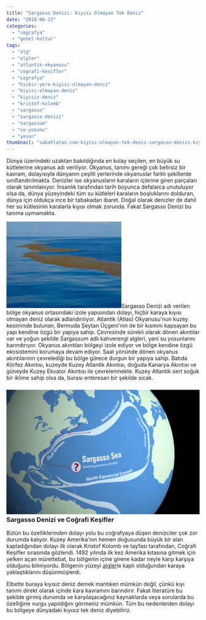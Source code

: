 ```yaml
---
title: "Sargasso Denizi: Kıyısı Olmayan Tek Deniz"
date: "2018-08-13"
categories: 
  - "cografya"
  - "genel-kultur"
tags: 
  - "alg"
  - "algler"
  - "atlantik-okyanusu"
  - "cografi-kesifler"
  - "cografya"
  - "hicbir-yere-kiyisi-olmayan-deniz"
  - "kiyisi-olmayan-deniz"
  - "kiyisiz-deniz"
  - "kristof-kolomb"
  - "sargasso"
  - "sargasso-denizi"
  - "sargassum"
  - "su-yosunu"
  - "yosun"
thumbnail: "sabahlatan.com-kiyisi-olmayan-tek-deniz-sargasso-denizi-kiyisi-olmayan-sargasso-denizi-sabahlatan.png"
---
```


Dünya üzerindeki uzaktan bakıldığında en kolay seçilen, en büyük su kütlelerine okyanus adı veriliyor. Okyanus, tanımı gereği çok belirsiz bir kavram, dolayısıyla dünyanın çeşitli yerlerinde okyanuslar farklı şekillerde sınıflandırılmakta. Denizler ise okyanusların karaların içlerine giren parçaları olarak tanımlanıyor. İnsanlık tarafından tarih boyunca defalarca unutuluyor olsa da, dünya yüzeyindeki tüm su kütleleri karaların boşluklarını dolduran, dünya için oldukça ince bir tabakadan ibaret. Doğal olarak denizler de dahil her su kütlesinin karalarla kıyısı olmak zorunda. Fakat Sargasso Denizi bu tanıma uymamakta.

![Sargassum Yosunları](images/Sargasso-Sea-300x225.jpg)Sargasso Denizi adı verilen bölge okyanus ortasındaki izole yapısından dolayı, hiçbir karaya kıyısı olmayan deniz olarak adlandırılıyor. Atlantik (Atlas) Okyanusu'nun kuzey kesiminde bulunan, Bermuda Şeytan Üçgeni'nin de bir kısmını kapsayan bu yapı kendine özgü bir yapıya sahip. Çevresinde sürekli olarak dönen akıntılar var ve yoğun şekilde Sargassum adlı kahverengi algleri, yani su yosunlarını barındırıyor. Okyanus akıntıları bölgeyi izole ediyor ve bölge kendine özgü ekosistemini korumaya devam ediyor. Saat yönünde dönen okyanus akıntılarının çevrelediği bu bölge görece durgun bir yapıya sahip. Batıda Körfez Akıntısı, kuzeyde Kuzey Atlantik Akıntısı, doğuda Kanarya Akıntısı ve güneyde Kuzey Ekvator Akıntısı ile çevrelenmekte. Kuzey Atlantik sert soğuk bir iklime sahip olsa da, burası enteresan bir şekilde sıcak.

### ![Sargasso Denizi'ni çevreleyen akıntılar](images/Sargasso-denizi-akintilar.jpeg)Sargasso Denizi ve Coğrafi Keşifler

Bütün bu özelliklerinden dolayı yolu bu coğrafyaya düşen denizciler çok zor durumda kalıyor. Kuzey Amerika'nın hemen doğusunda büyük bir alan kapladığından dolayı ilk olarak Kristof Kolomb ve tayfası tarafından, Coğrafi Keşifler sırasında gözlendi. 1492 yılında ilk kez Amerika kıtasına gitmek için yelken açan mürettebat, bu bölgenin içine girene kadar neyle karşı karşıya olduğunu bilmiyordu. Bölgenin yüzeyi [algler](https://sabahlatan.com/blog/etiket/algler/)le kaplı olduğundan karaya yaklaştıklarını düşünmüşlerdi.

Elbette buraya kıyısız deniz demek mantıken mümkün değil, çünkü kıyı tanımı direkt olarak içinde kara kavramını barındırır. Fakat literatüre bu şekilde girmiş durumda ve karşılaşacağınız kaynaklarda veya sorularda bu özelliğine vurgu yapıldığını görmeniz mümkün. Tüm bu nedenlerden dolayı bu bölgeye dünyadaki kıyısız tek deniz diyebiliriz.
